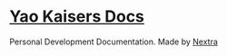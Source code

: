 # [Yao Kaisers Docs](https://docs.yaokaiser.dev)

Personal Development Documentation. Made by [Nextra](https://nextra.vercel.app/)
